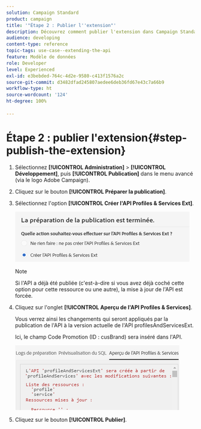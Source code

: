 ```yaml
---
solution: Campaign Standard
product: campaign
title: '"Étape 2 : Publier l''extension"'
description: Découvrez comment publier l'extension dans Campaign Standard. Partie 2 d'une série.
audience: developing
content-type: reference
topic-tags: use-case--extending-the-api
feature: Modèle de données
role: Developer
level: Experienced
exl-id: e3bebded-764c-4d2e-9580-c413f1576a2c
source-git-commit: d3482dfad245807aedee6deb36fd67e43c7a66b9
workflow-type: ht
source-wordcount: '124'
ht-degree: 100%

---
```


# Étape 2 : publier l&#39;extension{#step-publish-the-extension}

1. Sélectionnez **[!UICONTROL Administration]** > **[!UICONTROL Développement]**, puis **[!UICONTROL Publication]** dans le menu avancé (via le logo Adobe Campaign).
1. Cliquez sur le bouton **[!UICONTROL Préparer la publication]**.
1. Sélectionnez l&#39;option **[!UICONTROL Créer l&#39;API Profiles &amp; Services Ext]**.

   ![](assets/create-profile-and-services-api.png)

   >[!NOTE]
   >
   >Si l&#39;API a déjà été publiée (c&#39;est-à-dire si vous avez déjà coché cette option pour cette ressource ou une autre), la mise à jour de l&#39;API est forcée.

1. Cliquez sur l&#39;onglet **[!UICONTROL Aperçu de l&#39;API Profiles &amp; Services]**.

   Vous verrez ainsi les changements qui seront appliqués par la publication de l&#39;API à la version actuelle de l&#39;API profilesAndServicesExt.

   Ici, le champ Code Promotion (ID : cusBrand) sera inséré dans l&#39;API.

   ![](assets/extendpandsapi_diff.png)

1. Cliquez sur le bouton **[!UICONTROL Publier]**.
